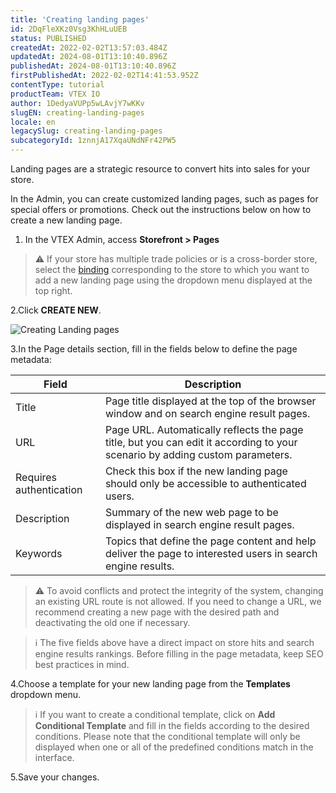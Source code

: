 ```yaml
---
title: 'Creating landing pages'
id: 2DqFleXKz0Vsg3KhHLuUEB
status: PUBLISHED
createdAt: 2022-02-02T13:57:03.484Z
updatedAt: 2024-08-01T13:10:40.896Z
publishedAt: 2024-08-01T13:10:40.896Z
firstPublishedAt: 2022-02-02T14:41:53.952Z
contentType: tutorial
productTeam: VTEX IO
author: 1DedyaVUPp5wLAvjY7wKKv
slugEN: creating-landing-pages
locale: en
legacySlug: creating-landing-pages
subcategoryId: 1znnjA17XqaUNdNFr42PW5
---
```


Landing pages are a strategic resource to convert hits into sales for your store.

In the Admin, you can create customized landing pages, such as pages for special offers or promotions. Check out the instructions below on how to create a new landing page.

1. In the VTEX Admin, access **Storefront > Pages**

>⚠️ If your store has multiple trade policies or is a cross-border store, select the [binding](https://help.vtex.com/en/tutorial/o-que-e-binding--4NcN3NJd0IeYccgWCI8O2W) corresponding to the store to which you want to add a new landing page using the dropdown menu displayed at the top right.

2.Click **CREATE NEW**.

![Creating Landing pages](//images.ctfassets.net/alneenqid6w5/79EZvMxQKLKyE88OxQJudE/5b59a487ca74b9d420f754ec5ab9fa18/cms-pages-en.png)

3.In the Page details section, fill in the fields below to define the page metadata:

| **Field** | **Description** |
| ---------- | ---------- |
| Title | Page title displayed at the top of the browser window and on search engine result pages. |
| URL | Page URL. Automatically reflects the page title, but you can edit it according to your scenario by adding custom parameters. |
| Requires authentication | Check this box if the new landing page should only be accessible to authenticated users. |
| Description | Summary of the new web page to be displayed in search engine result pages. |
| Keywords | Topics that define the page content and  help deliver the page to interested users in search engine results. |

>⚠️ To avoid conflicts and protect the integrity of the system, changing an existing URL route is not allowed. If you need to change a URL, we recommend creating a new page with the desired path and deactivating the old one if necessary.

>ℹ️ The five fields above have a direct impact on store hits and search engine results rankings. Before filling in the page metadata, keep SEO best practices in mind.

4.Choose a template for your new landing page from the **Templates** dropdown menu.

>ℹ️ If you want to create a conditional template, click on **Add Conditional Template** and fill in the fields according to the desired conditions. Please note that the conditional template will only be displayed when one or all of the predefined conditions match in the interface.

5.Save your changes.


